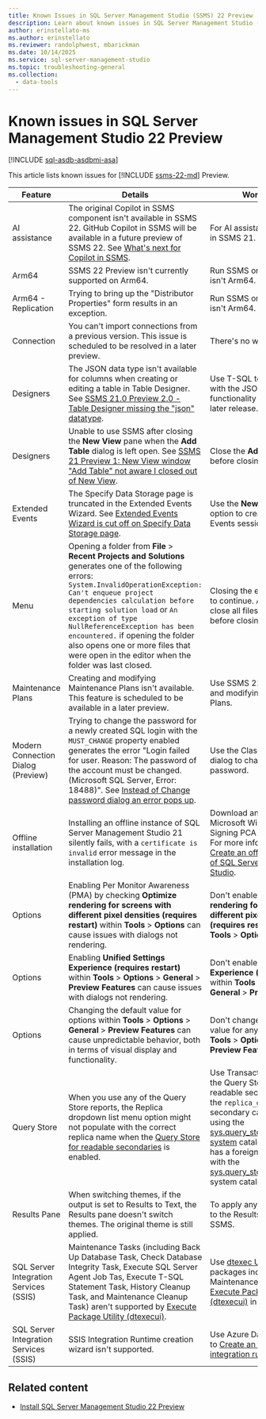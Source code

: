 ```yaml
---
title: Known Issues in SQL Server Management Studio (SSMS) 22 Preview
description: Learn about known issues in SQL Server Management Studio (SSMS) 22 Preview.
author: erinstellato-ms
ms.author: erinstellato
ms.reviewer: randolphwest, mbarickman
ms.date: 10/14/2025
ms.service: sql-server-management-studio
ms.topic: troubleshooting-general
ms.collection:
  - data-tools
---
```


# Known issues in SQL Server Management Studio 22 Preview

[!INCLUDE [sql-asdb-asdbmi-asa](includes/applies-to-version/sql-asdb-asdbmi-asa.md)]

This article lists known issues for [!INCLUDE [ssms-22-md](includes/ssms-22-md.md)] Preview.

| Feature | Details | Workaround |
| --- | --- | --- |
| AI assistance | The original Copilot in SSMS component isn't available in SSMS 22. GitHub Copilot in SSMS will be available in a future preview of SSMS 22. See [What's next for Copilot in SSMS](https://techcommunity.microsoft.com/blog/sqlserver/what%E2%80%99s-next-for-copilot-in-ssms/4451066). | For AI assistance, use Copilot in SSMS 21. |
| Arm64 | SSMS 22 Preview isn't currently supported on Arm64. | Run SSMS on a device that isn't Arm64. |
| Arm64 - Replication | Trying to bring up the "Distributor Properties" form results in an exception. | Run SSMS on a device that isn't Arm64. |
| Connection | You can't import connections from a previous version. This issue is scheduled to be resolved in a later preview. | There's no workaround. |
| Designers | The JSON data type isn't available for columns when creating or editing a table in Table Designer. See [SSMS 21.0 Preview 2.0 - Table Designer missing the "json" datatype](https://feedback.azure.com/d365community/idea/d2e6f106-9fb8-ef11-95f5-6045bdbfaf80). | Use T-SQL to add columns with the JSON data type, this functionality is planned for a later release. |
| Designers | Unable to use SSMS after closing the **New View** pane when the **Add Table** dialog is left open. See [SSMS 21 Preview 1: New View window "Add Table" not aware I closed out of New View](https://feedback.azure.com/d365community/idea/8790c2c0-22a8-ef11-95f6-000d3a01397d). | Close the **Add Table** dialog before closing the view pane. |
| Extended Events | The Specify Data Storage page is truncated in the Extended Events Wizard. See [Extended Events Wizard is cut off on Specify Data Storage page](https://feedback.azure.com/d365community/idea/e7de428c-76ab-ef11-95f6-000d3a01397d). | Use the **New Session...** option to create an Extended Events session. |
| Menu | Opening a folder from **File** > **Recent Projects and Solutions** generates one of the following errors: `System.InvalidOperationException: Can't enqueue project dependencies calculation before starting solution load` or `An exception of type NullReferenceException has been encountered.` if opening the folder also opens one or more files that were open in the editor when the folder was last closed. | Closing the error allows work to continue. Alternatively, close all files in the editor before closing a folder. |
| Maintenance Plans | Creating and modifying Maintenance Plans isn't available. This feature is scheduled to be available in a later preview. | Use SSMS 21 for creating and modifying Maintenance Plans. |
| Modern Connection Dialog (Preview) | Trying to change the password for a newly created SQL login with the `MUST_CHANGE` property enabled generates the error "Login failed for user. Reason: The password of the account must be changed. (Microsoft SQL Server, Error: 18488)". See [Instead of Change password dialog an error pops up](https://developercommunity.visualstudio.com/t/Instead-of-Chage-password-dialog-an-erro/10899416). | Use the Classic connection dialog to change the password. |
| Offline installation | Installing an offline instance of SQL Server Management Studio 21 silently fails, with a `certificate is invalid` error message in the installation log. | Download and install the Microsoft Windows Code Signing PCA 2024 certificate. For more information, see [Create an offline installation of SQL Server Management Studio](install/create-offline.md#validate-a-certificate-for-offline-installations). |
| Options | Enabling Per Monitor Awareness (PMA) by checking **Optimize rendering for screens with different pixel densities (requires restart)** within **Tools** > **Options** can cause issues with dialogs not rendering. | Don't enable **Optimize rendering for screens with different pixel densities (requires restart)** within **Tools** > **Options**. |
| Options | Enabling **Unified Settings Experience (requires restart)** within **Tools** > **Options** > **General** > **Preview Features** can cause issues with dialogs not rendering. | Don't enable **Unified Settings Experience (requires restart)** within **Tools** > **Options** > **General** > **Preview Features**. |
| Options | Changing the default value for options within **Tools** > **Options** > **General** > **Preview Features** can cause unpredictable behavior, both in terms of visual display and functionality. | Don't change the default value for any option within **Tools** > **Options** > **General** > **Preview Features**. |
| Query Store | When you use any of the Query Store reports, the Replica dropdown list menu option might not populate with the correct replica name when the [Query Store for readable secondaries](/sql/relational-databases/performance/query-store-for-secondary-replicas) is enabled. | Use Transact-SQL to query the Query Store data for a readable secondary where the `replica_group_id` for a secondary can be mapped using the [sys.query_store_runtime_stats system](/sql/relational-databases/system-catalog-views/sys-query-store-runtime-stats-transact-sql) catalog view, which has a foreign key relationship with the [sys.query_store_replicas](/sql/relational-databases/system-catalog-views/sys-query-store-replicas) system catalog view. |
| Results Pane | When switching themes, if the output is set to Results to Text, the Results pane doesn't switch themes. The original theme is still applied. | To apply any theme changes to the Results pane, restart SSMS. |
| SQL Server Integration Services (SSIS) | Maintenance Tasks (including Back Up Database Task, Check Database Integrity Task, Execute SQL Server Agent Job Tas, Execute T-SQL Statement Task, History Cleanup Task, and Maintenance Cleanup Task) aren't supported by [Execute Package Utility (dtexecui)](/sql/integration-services/packages/execute-package-utility-dtexecui-ui-reference). | Use [dtexec Utility](/sql/integration-services/packages/dtexec-utility) to run packages including these Maintenance Tasks or use [Execute Package Utility (dtexecui)](/sql/integration-services/packages/execute-package-utility-dtexecui-ui-reference) in SSMS 20. |
| SQL Server Integration Services (SSIS) | SSIS Integration Runtime creation wizard isn't supported. | Use Azure Data Factory portal to [Create an Azure-SSIS integration runtime](/azure/data-factory/create-azure-ssis-integration-runtime-portal?tabs=data-factory). |

## Related content

- [Install SQL Server Management Studio 22 Preview](install/install-preview.md)
